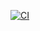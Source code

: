 [![CI](https://github.com/Holypenguin-de/Website/actions/workflows/main.yml/badge.svg)](https://github.com/Holypenguin-de/Website/actions/workflows/main.yml)
